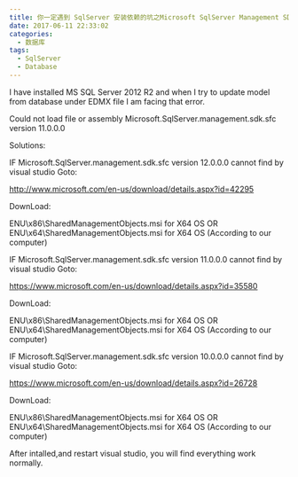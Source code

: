 ```yaml
---
title: 你一定遇到 SqlServer 安装依赖的坑之Microsoft SqlServer Management SDK SFC
date: 2017-06-11 22:33:02
categories:
  - 数据库
tags: 
  - SqlServer
  - Database
---
```


I have installed MS SQL Server 2012 R2 and when I try to update model from database under EDMX file I am facing that error.



Could not load file or assembly Microsoft.SqlServer.management.sdk.sfc version 11.0.0.0



Solutions:



IF Microsoft.SqlServer.management.sdk.sfc version 12.0.0.0 cannot find by visual studio
Goto:

http://www.microsoft.com/en-us/download/details.aspx?id=42295



DownLoad:

ENU\x86\SharedManagementObjects.msi for X64 OS  OR
ENU\x64\SharedManagementObjects.msi for X64 OS (According  to our computer)


IF Microsoft.SqlServer.management.sdk.sfc version 11.0.0.0 cannot find by visual studio
Goto:

https://www.microsoft.com/en-us/download/details.aspx?id=35580



DownLoad:

ENU\x86\SharedManagementObjects.msi for X64 OS  OR
ENU\x64\SharedManagementObjects.msi for X64 OS (According  to our computer)


IF Microsoft.SqlServer.management.sdk.sfc version 10.0.0.0 cannot find by visual studio
Goto:

https://www.microsoft.com/en-us/download/details.aspx?id=26728



DownLoad:

ENU\x86\SharedManagementObjects.msi for X64 OS  OR
ENU\x64\SharedManagementObjects.msi for X64 OS (According  to our computer)




After intalled,and restart visual studio, you will find everything work normally.
